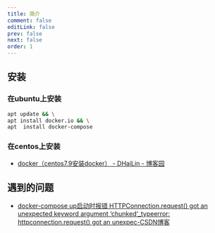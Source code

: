 ```yaml
---
title: 简介
comment: false
editLink: false
prev: false
next: false
order: 1
---
```


## 安装

### 在ubuntu上安装

```bash
apt update && \
apt install docker.io && \
apt  install docker-compose
```

### 在centos上安装

* [docker（centos7.9安装docker） - DHaiLin - 博客园](https://www.cnblogs.com/jhdhl/p/17072590.html)


## 遇到的问题

* [docker-compose up启动时报错 HTTPConnection.request() got an unexpected keyword argument ‘chunked‘_typeerror: httpconnection.request() got an unexpec-CSDN博客](https://blog.csdn.net/WU2629409421perfect/article/details/134482150)
